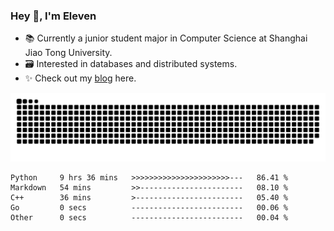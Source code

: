 ### Hey 👋, I'm Eleven

- 📚 Currently a junior student major in Computer Science at Shanghai Jiao Tong University.
- 🗃️ Interested in databases and distributed systems.
- ✨ Check out my [blog](https://blog.eleven.wiki) here.

![github contribution grid snake animation](https://raw.githubusercontent.com/El-even-11/El-even-11/output/github-contribution-grid-snake.svg)

<!--START_SECTION:waka-->

```text
Python     9 hrs 36 mins   >>>>>>>>>>>>>>>>>>>>>>---   86.41 %
Markdown   54 mins         >>-----------------------   08.10 %
C++        36 mins         >------------------------   05.40 %
Go         0 secs          -------------------------   00.06 %
Other      0 secs          -------------------------   00.04 %
```

<!--END_SECTION:waka-->
